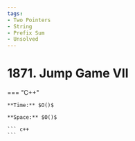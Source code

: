 ```yaml
---
tags:
- Two Pointers
- String
- Prefix Sum
- Unsolved
---
```



# 1871. Jump Game VII

=== "C++"

    **Time:** $O()$

    **Space:** $O()$

    ``` c++
    ```